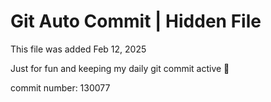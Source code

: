 # Git Auto Commit | Hidden File

This file was added Feb 12, 2025

Just for fun and keeping my daily git commit active 🤪

commit number: 130077
